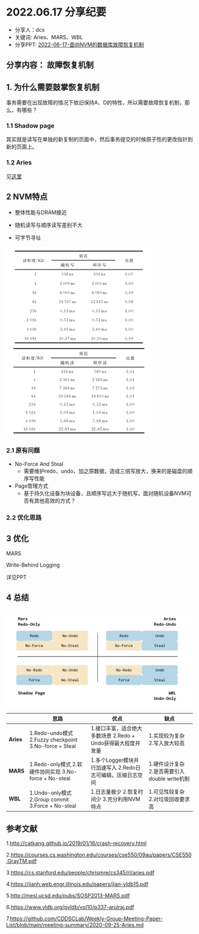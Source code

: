 # 2022.06.17 分享纪要

- 分享人：dcs
- 关键词: Aries、MARS、WBL
- 分享PPT: [2022-06-17-面向NVM的数据库故障恢复机制](./slides/2022-06-17-面向NVM的数据库故障恢复机制.pdf)

## 分享内容： 故障恢复机制

## 1. 为什么需要鼓掌恢复机制

事务需要在出现故障的情况下依旧保持A、D的特性，所以需要故障恢复机制，那么，有哪些？

### 1.1 Shadow page

其实就是读写在单独的新复制的页面中，然后事务提交的时候原子性的更改指针到新的页面上。

### 1.2 Aries

见[这里](./2020-09-25-Aries.md)

## 2 NVM特点

- 整体性能与DRAM接近

- 随机读写与顺序读写差别不大

- 可字节寻址



<img src="./imgs/image-20220620092808781.png" alt="image-20220620092808781" style="zoom:50%;" />

### 2.1 原有问题

- No-Force And Steal
  - 需要维护redo、undo，加之原数据，造成三倍写放大，换来的是磁盘的顺序写性能
- Page管理方式
  - 基于持久化设备为块设备，且顺序写远大于随机写，面对随机设备NVM可否有其他高效的方式？

### 2.2 优化思路



## 3 优化

MARS

Write-Behind Logging

详见PPT



## 4 总结

<img src="./imgs/image-20220620093612587.png" alt="image-20220620093612587" style="zoom:67%;" />



|           | **思路**                                                  | **优点**                                                     | **缺点**                                       |
| --------- | --------------------------------------------------------- | ------------------------------------------------------------ | ---------------------------------------------- |
| **Aries** | 1.Redo-undo模式  2.Fuzzy  checkpoint  3.No-force  + Steal | 1.接口丰富，适合绝大多数场景  2.Redo  + Undo获得最大程度并发量 | 1.实现较为复杂  2.写入放大较高                 |
| **MARS**  | 1.Redo-only模式  2.软硬件协同实现  3.No-force  + No-steal | 1.多个Logger模块并行加速写入  2.Redo日志可编辑，压缩日志空间 | 1.硬件设计复杂  2.是否需要引入double write机制 |
| **WBL**   | 1.Undo-only模式  2.Group  commit  3.Force  + No-steal     | 1.日志量极少  2.恢复时间少  3.充分利用NVM特点                | 1.可见性较复杂  2.对垃圾回收要求高             |


## 参考文献

1.http://catkang.github.io/2019/01/16/crash-recovery.html

2.https://courses.cs.washington.edu/courses/cse550/09au/papers/CSE550.GrayTM.pdf

3.https://cs.stanford.edu/people/chrismre/cs345/rl/aries.pdf

4.https://jianh.web.engr.illinois.edu/papers/jian-vldb15.pdf

5.http://mesl.ucsd.edu/pubs/SOSP2013-MARS.pdf

6.https://www.vldb.org/pvldb/vol10/p337-arulraj.pdf

7.https://github.com/CDDSCLab/Weekly-Group-Meeting-Paper-List/blob/main/meeting-summary/2020-09-25-Aries.md
